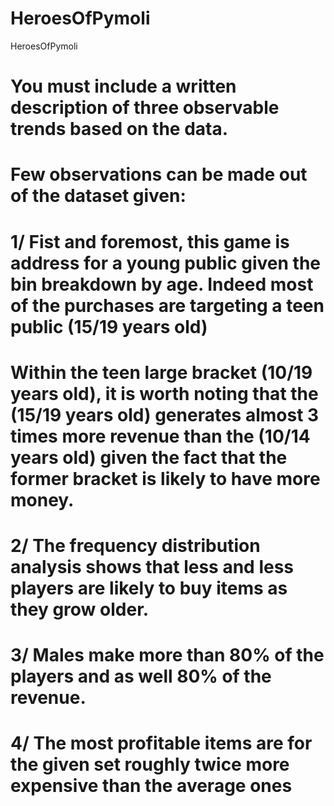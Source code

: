 # HeroesOfPymoli
HeroesOfPymoli

# You must include a written description of three observable trends based on the data.
# Few observations can be made out of the dataset given:

# 1/ Fist and foremost, this game is address for a young public given the bin breakdown by age. Indeed most of the purchases are targeting a teen public (15/19 years old)
# Within the teen large bracket (10/19 years old), it is worth noting that the (15/19 years old) generates almost 3 times more revenue than the (10/14 years old) given the fact that the former bracket is likely to have more money.

# 2/ The frequency distribution analysis shows that less and less players are likely to buy items as they grow older.

# 3/ Males make more than 80% of the players and as well 80% of the revenue.

# 4/ The most profitable items are for the given set roughly twice more expensive than the average ones

